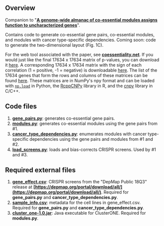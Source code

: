 ## Overview

Companion to "**[A genome-wide almanac of co-essential modules assigns function to uncharacterized genes](https://doi.org/10.1101/827071)**".

Contains code to generate co-essential gene pairs, co-essential modules, and modules with cancer type-specific dependencies. Coming soon: code to generate the two-dimensional layout (Fig. 1C). 

For the web tool associated with the paper, see **[coessentiality.net](http://coessentiality.net/)**. If you would just like the final 17634 x 17634 matrix of p-values, you can download it [here](http://mitra.stanford.edu/bassik/coessentiality/GLS_p.npy). A corresponding 17634 x 17634 matrix with the sign of each correlation (1 = positive, -1 = negative) is downloadable [here](http://mitra.stanford.edu/bassik/coessentiality/GLS_sign.npy). The list of the 17634 genes that form the rows and columns of these matrices can be found [here](http://mitra.stanford.edu/bassik/coessentiality/genes.txt). These matrices are in NumPy's npy format and can be loaded with [`np.load`](https://numpy.org/doc/stable/reference/generated/numpy.load.html) in Python, the [RcppCNPy](https://dirk.eddelbuettel.com/code/rcpp.cnpy.html) library in R, and the [cnpy](https://github.com/rogersce/cnpy) library in C/C++.

## Code files

1. **[gene_pairs.py](https://github.com/kundajelab/coessentiality/blob/master/gene_pairs.py)**: generates co-essential gene pairs.
2. **[modules.py](https://github.com/kundajelab/coessentiality/blob/master/modules.py)**: generates co-essential modules using the gene pairs from #1.
3. **[cancer_type_dependencies.py](https://github.com/kundajelab/coessentiality/blob/master/cancer_type_dependencies.py)**: enumerates modules with cancer type-specific dependencies using the gene pairs and modules from #1 and #2.
4. **[load_screens.py](https://github.com/kundajelab/coessentiality/blob/master/load_screens.py)**: loads and bias-corrects CRISPR screens. Used by #1 and #3.

## Required external files

1. **[gene_effect.csv](https://ndownloader.figshare.com/files/12704099)**: CRISPR screens from the "DepMap Public 18Q3" release at **[https://depmap.org/portal/download/all/](https://depmap.org/portal/download/all/)**. Required for **gene_pairs.py** and **cancer_type_dependencies.py**.
2. **[sample_info.csv](https://ndownloader.figshare.com/files/12704612)**: metadata for the cell lines in gene_effect.csv. Required for **gene_pairs.py** and **cancer_type_dependencies.py**.
3. **[cluster_one-1.0.jar](https://www.paccanarolab.org/static_content/clusterone/cluster_one-1.0.jar)**: Java executable for ClusterONE. Required for **modules.py**.
